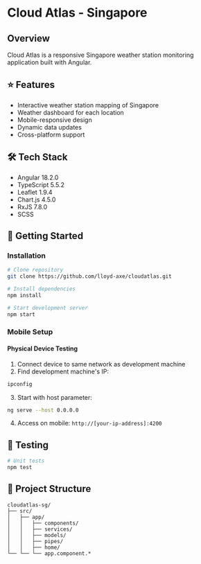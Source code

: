 # Cloud Atlas - Singapore

## Overview

Cloud Atlas is a responsive Singapore weather station monitoring application built with Angular.

## ⭐ Features

- Interactive weather station mapping of Singapore
- Weather dashboard for each location
- Mobile-responsive design
- Dynamic data updates
- Cross-platform support

## 🛠️ Tech Stack

- Angular 18.2.0
- TypeScript 5.5.2
- Leaflet 1.9.4
- Chart.js 4.5.0
- RxJS 7.8.0
- SCSS

## 🚀 Getting Started

### Installation

```bash
# Clone repository
git clone https://github.com/lloyd-axe/cloudatlas.git

# Install dependencies
npm install

# Start development server
npm start
```

### Mobile Setup

#### Physical Device Testing

1. Connect device to same network as development machine
2. Find development machine's IP:

```bash
ipconfig
```

3. Start with host parameter:

```bash
ng serve --host 0.0.0.0
```

4. Access on mobile: `http://[your-ip-address]:4200`

## 🧪 Testing

```bash
# Unit tests
npm test
```

## 📁 Project Structure

```
cloudatlas-sg/
├── src/
│   ├── app/
│   │   ├── components/
│   │   ├── services/
│   │   ├── models/
│   │   ├── pipes/
│   │   ├── home/
└── └── └── app.component.*

```

